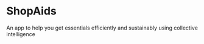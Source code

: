 # ShopAids
An app to help you get essentials efficiently and sustainably using collective intelligence
